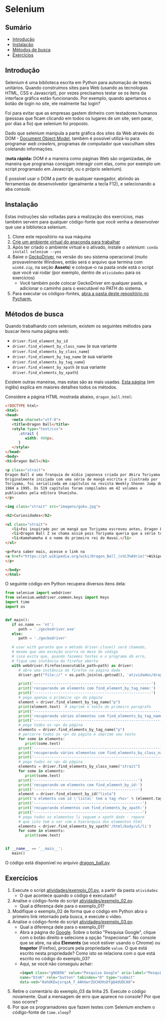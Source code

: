 # Selenium

## Sumário

* [Introdução](#introdução)
* [Instalação](#instalação)
* [Métodos de busca](#métodos-de-busca)
* [Exercícios](#exercícios)

## Introdução

Selenium é uma biblioteca escrita em Python para automação de testes 
unitários. Quando construímos sites para Web (usando as tecnologias HTML, CSS e
Javascript), por vezes precisamos testar se os itens da interface gráfica estão 
funcionando. Por exemplo, quando apertamos o botão de login no site, ele 
realmente faz login?

Foi para evitar que as empresas gastem dinheiro com testadores humanos (pessoas
que ficam clicando em todos os lugares de um site, sem parar, por dias a fio)
que selenium foi proposto.

Dado que selenium manipula a parte gráfica dos sites da Web através do DOM - 
[Document Object Model](
https://developer.mozilla.org/pt-BR/docs/Web/API/Document_Object_Model/Introduction),
também é possível utilizá-lo para programar _web crawlers_, programas de 
computador que vasculham sites coletando informações.

(**nota rápida:** DOM é a maneira como páginas Web são organizadas, de maneira 
que programas consigam interagir com elas, como por exemplo um script programado
em Javascript, ou o próprio selenium).

É possível usar o DOM a partir de qualquer navegador, abrindo as ferramentas
de desenvolvedor (geralmente a tecla F12), e selecionando a aba _console_.

## Instalação

Estas instruções são voltadas para a realização dos exercícios, mas também servem
para qualquer código-fonte que você venha a desenvolver que use a biblioteca 
selenium.

1. Clone este repositório na sua máquina
2. [Crie um ambiente virtual do anaconda para trabalhar](
   https://github.com/CTISM-Prof-Henry/pythonEssentials/blob/main/chapters/venvs.md#criando-pela-linha-de-comando)
3. Após ter criado o ambiente virtual e o ativado, instale
   o _selenium_: `conda install selenium --yes`
4. Baixe o [GeckoDriver](https://github.com/mozilla/geckodriver/releases),
   na versão do seu sistema operacional (muito provavelmente Windows, então
   será o arquivo que termina com `win64.zip`, na seção **Assets**)
   e coloque-o na pasta onde está o script que você vai rodar (por exemplo,
   dentro de `atividades` para os exercícios)
   * Você também pode colocar GeckoDriver em qualquer pasta, e adicionar o caminho
     para o executável no PATH do sistema.
5. Para executar os códigos-fontes, [abra a pasta deste repositório no Pycharm.](
   https://github.com/CTISM-Prof-Henry/pythonEssentials/blob/main/chapters/venvs.md#usando-pelo-pycharm)

## Métodos de busca

Quando trabalhando com selenium, existem os seguintes métodos para buscar itens
numa página web:

* `driver.find_element_by_id`
* `driver.find_element_by_class_name` (e sua variante `driver.find_elements_by_class_name`)
* `driver.find_element_by_tag_name` (e sua variante `driver.find_elements_by_tag_name`)
* `driver.find_element_by_xpath` (e sua variante `driver.find_elements_by_xpath`)

Existem outras maneiras, mas estas são as mais usadas. 
[Esta página](https://selenium-python.readthedocs.io/locating-elements.html) 
(em inglês) explica em maiores detalhes todos os métodos.

Considere a página HTML mostrada abaixo, `dragon_ball.html`:

```html
<!DOCTYPE html>
<html>
<head>
   <meta charset="utf-8">
   <title>Dragon Ball</title>
   <style type="text/css">
      .strait {
         width: 400px;
      }
   </style>
</head>
<body>
<h1>Dragon Ball</h1>

<p class="strait">
Dragon Ball é uma franquia de mídia japonesa criada por Akira Toriyama. 
Originalmente iniciada com uma série de mangá escrita e ilustrada por 
Toriyama, foi serializada em capítulos na revista Weekly Shonen Jump de 
1984 a 1995. Os 519 capítulos foram compilados em 42 volumes e 
publicados pela editora Shueisha.
</p>

<img class="strait" src="imagens/goku.jpg">

<h2>Curiosidades</h2>

<ul class="strait">
   <li>Foi inspirado por um mangá que Toriyama escreveu antes, Dragon Boy</li>
   <li>Dragon Ball Z se chama assim pois Toriyama queria que a série terminasse</li>
   <li>Kamehameha é o nome do primeiro rei do Havaí.</li>
</ul>

<p>Para saber mais, acesse o link na 
<a href="https://pt.wikipedia.org/wiki/Dragon_Ball_(s%C3%A9rie)">Wikipédia</a>.
</p>

</body>
</html>
```

O seguinte código em Python recupera diversos itens dela:

```python
from selenium import webdriver
from selenium.webdriver.common.keys import Keys
import time
import os


def main():
   if os.name == 'nt':
      path = './geckodriver.exe'
   else:
      path = './geckodriver'

   # usar with garante que o método driver.close() será chamado,
   # mesmo que uma exceção ocorra no meio do código
   # isso evita que, quando fazemos testes e o programa dá erro,
   # fique uma instância do firefox aberta
   with webdriver.Firefox(executable_path=path) as driver:
      # abre uma instância do firefox na página dada
      driver.get("file://" + os.path.join(os.getcwd(), 'atividades/dragon_ball.html'))

      print('-----------------------------------------------------')
      print('recuperando um elemento com find_element_by_tag_name:')
      print('-----------------------------------------------------')
      # pega apenas o primeiro <p> da página
      element = driver.find_element_by_tag_name("p")
      print(element.text)  # imprime o texto do primeiro paraǵrafo
      print('-----------------------------------------------------------')
      print('recuperando vários elementos com find_elements_by_tag_name:')
      print('-----------------------------------------------------------')
      # pega todos os <p> da página
      elements = driver.find_elements_by_tag_name("p")
      # percorre todos os <p> da página e imprime seu texto
      for some in elements:
         print(some.text)
      print('-------------------------------------------------------------')
      print('recuperando vários elementos com find_elements_by_class_name:')
      print('-------------------------------------------------------------')
      # pega todos os <p> da página
      elements = driver.find_elements_by_class_name("strait")
      for some in elements:
         print(some.text)
      print('-----------------------------------------------')
      print('recuperando um elemento com find_element_by_id:')
      print('-----------------------------------------------')
      element = driver.find_element_by_id("lista")
      print('o elemento com id \'lista\' tem a tag <%s>' % (element.tag_name))
      print('-------------------------------------------------')
      print('recuperando elementos com find_elements_by_xpath:')
      print('-------------------------------------------------')
      # pega todos os elementos li seguem o xpath dado - repare
      # que isto tem a ver com a hierarquia dos elementos html
      elements = driver.find_elements_by_xpath('/html/body/ul/li')
      for some in elements:
         print(some.text)


if __name__ == '__main__':
   main()

```

O código está disponível no arquivo [dragon_ball.py](atividades/dragon_ball.py).

## Exercícios

1. Execute o script [atividades/exemplo_01.py](atividades/exemplo_01.py), a
   partir da pasta `atividades`
    * O que acontece quando o código é executado?
2. Analise o código-fonte do script
   [atividades/exemplo_02.py](atividades/exemplo_02.py).
   * Qual a diferença dele para o exemplo_01?
3. Modifique o exemplo_02 de forma que o código em Python abra o primeiro link 
   retornado pela busca, e execute o vídeo.
4. Analise o código-fonte do script 
   [atividades/exemplo_03.py](atividades/exemplo_03.py).
    * Qual a diferença dele para o exemplo_01?
    * Abra a página do [Google](https://google.com.br). Sobre o botão 
      "Pesquisa Google", clique com o botão direito e selecione a opção 
      "Inspecionar". No console que se abre, na aba **Elements** 
      (se você estiver usando o Chrome) ou **Inspetor** (Firefox), procure pela 
      propriedade `value`. O que está escrito nesta propriedade? Como isto se 
      relaciona com o que está escrito no código do exemplo_03?
    * Aqui, se você não conseguiu achar:
      ```html
      <input class="gNO89b" value="Pesquisa Google" aria-label="Pesquisa Google"
      name="btnK" role="button" tabindex="0" type="submit" 
      data-ved="0ahUKEwjsrqzA_f_4AhUwrZUCHU9sDfgQ4dUDCA0">
      ```
5. Retire o comentário do exemplo_03 da linha 25. Execute o código novamente. 
   Qual a mensagem de erro que aparece no console? Por que isso ocorre?
6. Por que os programadores que fazem testes com Selenium enchem o código-fonte 
   de `time.sleep`?
